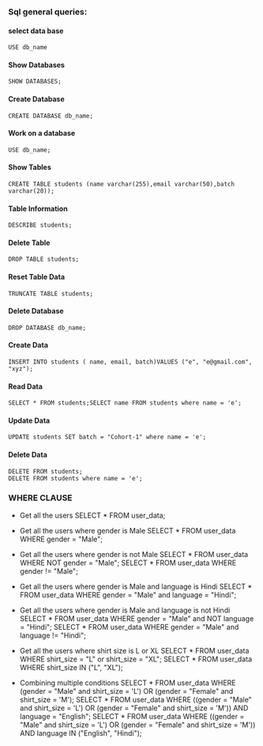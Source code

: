 ### Sql general queries:

#### select data base
    USE db_name

#### Show Databases
    SHOW DATABASES;

#### Create Database
    CREATE DATABASE db_name;

#### Work on a database
    USE db_name;

#### Show Tables
    CREATE TABLE students (name varchar(255),email varchar(50),batch varchar(20));

#### Table Information
    DESCRIBE students;


#### Delete Table
    DROP TABLE students;


#### Reset Table Data
    TRUNCATE TABLE students;

#### Delete Database
    DROP DATABASE db_name;


#### Create Data
    INSERT INTO students ( name, email, batch)VALUES ("e", "e@gmail.com", "xyz");


#### Read Data
    SELECT * FROM students;SELECT name FROM students where name = 'e';


#### Update Data
    UPDATE students SET batch = "Cohort-1" where name = 'e';


#### Delete Data
    DELETE FROM students;
    DELETE FROM students where name = 'e';


### WHERE CLAUSE
- Get all the users 
    SELECT * FROM user_data;

- Get all the users where gender is Male 
    SELECT * FROM user_data WHERE gender = "Male";

- Get all the users where gender is not Male 
    SELECT * FROM user_data WHERE NOT gender = "Male";
    SELECT * FROM user_data WHERE gender != "Male";

-  Get all the users where gender is Male and language is Hindi 
    SELECT * FROM user_data WHERE gender = "Male" and language = "Hindi";

- Get all the users where gender is Male and language is not Hindi 
    SELECT * FROM user_data WHERE gender = "Male" and NOT language = "Hindi";
    SELECT * FROM user_data WHERE gender = "Male" and language != "Hindi";

- Get all the users where shirt size is L or XL 
    SELECT * FROM user_data WHERE shirt_size = "L" or shirt_size = "XL";
    SELECT * FROM user_data WHERE shirt_size IN ("L", "XL");

- Combining multiple conditions 
    SELECT * FROM user_data WHERE (gender = "Male" and shirt_size = 'L') OR (gender = "Female" and shirt_size = 'M');
    SELECT * FROM user_data WHERE ((gender = "Male" and shirt_size = 'L') OR (gender = "Female" and shirt_size = 'M')) AND language = "English";
    SELECT * FROM user_data WHERE ((gender = "Male" and shirt_size = 'L') OR (gender = "Female" and shirt_size = 'M')) AND language IN ("English", "Hindi");




